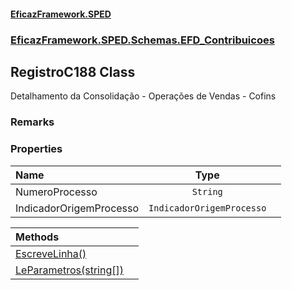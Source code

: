 #### [EficazFramework.SPED](EficazFrameworkSPED.md 'EficazFramework SPED')
### [EficazFramework.SPED.Schemas.EFD_Contribuicoes](EficazFramework.SPED.Schemas.EFD_Contribuicoes.md 'EficazFramework.SPED.Schemas.EFD_Contribuicoes')

## RegistroC188 Class

Detalhamento da Consolidação - Operações de Vendas - Cofins

### Remarks
### Properties

| Name | Type | |
| :--- | :---: | :--- |
| NumeroProcesso | `String` |  |
| IndicadorOrigemProcesso | `IndicadorOrigemProcesso` |  |

| Methods | |
| :--- | :--- |
| [EscreveLinha()](EficazFramework.SPED.Schemas.EFD_Contribuicoes/RegistroC188/EscreveLinha().md 'EficazFramework.SPED.Schemas.EFD_Contribuicoes.RegistroC188.EscreveLinha()') | |
| [LeParametros(string[])](EficazFramework.SPED.Schemas.EFD_Contribuicoes/RegistroC188/LeParametros(string[]).md 'EficazFramework.SPED.Schemas.EFD_Contribuicoes.RegistroC188.LeParametros(string[])') | |
